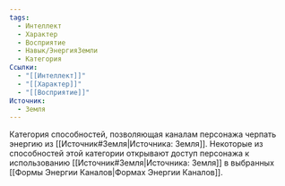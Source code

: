```yaml
---
tags:
  - Интеллект
  - Характер
  - Восприятие
  - Навык/ЭнергияЗемли
  - Категория
Ссылки:
  - "[[Интеллект]]"
  - "[[Характер]]"
  - "[[Восприятие]]"
Источник:
  - Земля
---
```

Категория способностей, позволяющая каналам персонажа черпать энергию из [[Источник#Земля|Источника: Земля]]. Некоторые из способностей этой категории открывают доступ персонажа к использованию [[Источник#Земля|Источника: Земля]] в выбранных [[Формы Энергии Каналов|Формах Энергии Каналов]]. 